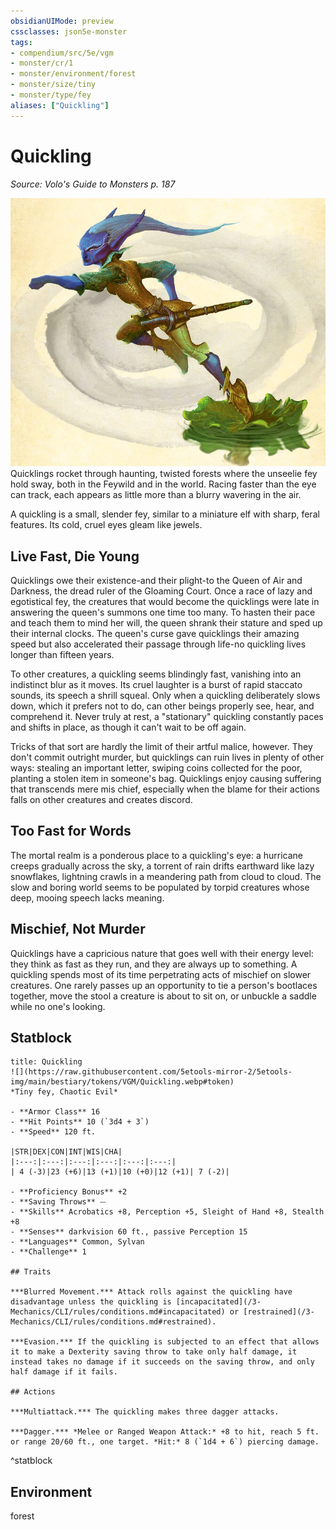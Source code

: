 ```yaml
---
obsidianUIMode: preview
cssclasses: json5e-monster
tags:
- compendium/src/5e/vgm
- monster/cr/1
- monster/environment/forest
- monster/size/tiny
- monster/type/fey
aliases: ["Quickling"]
---
```

# Quickling
*Source: Volo's Guide to Monsters p. 187*  

![](https://raw.githubusercontent.com/5etools-mirror-2/5etools-img/main/bestiary/VGM/Quickling.webp#right)  
Quicklings rocket through haunting, twisted forests where the unseelie fey hold sway, both in the Feywild and in the world. Racing faster than the eye can track, each appears as little more than a blurry wavering in the air.

A quickling is a small, slender fey, similar to a miniature elf with sharp, feral features. Its cold, cruel eyes gleam like jewels.

## Live Fast, Die Young

Quicklings owe their existence-and their plight-to the Queen of Air and Darkness, the dread ruler of the Gloaming Court. Once a race of lazy and egotistical fey, the creatures that would become the quicklings were late in answering the queen's summons one time too many. To hasten their pace and teach them to mind her will, the queen shrank their stature and sped up their internal clocks. The queen's curse gave quicklings their amazing speed but also accelerated their passage through life-no quickling lives longer than fifteen years.

To other creatures, a quickling seems blindingly fast, vanishing into an indistinct blur as it moves. Its cruel laughter is a burst of rapid staccato sounds, its speech a shrill squeal. Only when a quickling deliberately slows down, which it prefers not to do, can other beings properly see, hear, and comprehend it. Never truly at rest, a "stationary" quickling constantly paces and shifts in place, as though it can't wait to be off again.

Tricks of that sort are hardly the limit of their artful malice, however. They don't commit outright murder, but quicklings can ruin lives in plenty of other ways: stealing an important letter, swiping coins collected for the poor, planting a stolen item in someone's bag. Quicklings enjoy causing suffering that transcends mere mis chief, especially when the blame for their actions falls on other creatures and creates discord.

## Too Fast for Words

The mortal realm is a ponderous place to a quickling's eye: a hurricane creeps gradually across the sky, a torrent of rain drifts earthward like lazy snowflakes, lightning crawls in a meandering path from cloud to cloud. The slow and boring world seems to be populated by torpid creatures whose deep, mooing speech lacks meaning.

## Mischief, Not Murder

Quicklings have a capricious nature that goes well with their energy level: they think as fast as they run, and they are always up to something. A quickling spends most of its time perpetrating acts of mischief on slower creatures. One rarely passes up an opportunity to tie a person's bootlaces together, move the stool a creature is about to sit on, or unbuckle a saddle while no one's looking.


## Statblock

```ad-statblock
title: Quickling
![](https://raw.githubusercontent.com/5etools-mirror-2/5etools-img/main/bestiary/tokens/VGM/Quickling.webp#token)
*Tiny fey, Chaotic Evil*

- **Armor Class** 16 
- **Hit Points** 10 (`3d4 + 3`) 
- **Speed** 120 ft.

|STR|DEX|CON|INT|WIS|CHA|
|:---:|:---:|:---:|:---:|:---:|:---:|
| 4 (-3)|23 (+6)|13 (+1)|10 (+0)|12 (+1)| 7 (-2)|

- **Proficiency Bonus** +2
- **Saving Throws** ⏤
- **Skills** Acrobatics +8, Perception +5, Sleight of Hand +8, Stealth +8
- **Senses** darkvision 60 ft., passive Perception 15
- **Languages** Common, Sylvan
- **Challenge** 1

## Traits

***Blurred Movement.*** Attack rolls against the quickling have disadvantage unless the quickling is [incapacitated](/3-Mechanics/CLI/rules/conditions.md#incapacitated) or [restrained](/3-Mechanics/CLI/rules/conditions.md#restrained).

***Evasion.*** If the quickling is subjected to an effect that allows it to make a Dexterity saving throw to take only half damage, it instead takes no damage if it succeeds on the saving throw, and only half damage if it fails.

## Actions

***Multiattack.*** The quickling makes three dagger attacks.

***Dagger.*** *Melee or Ranged Weapon Attack:* +8 to hit, reach 5 ft. or range 20/60 ft., one target. *Hit:* 8 (`1d4 + 6`) piercing damage.
```
^statblock

## Environment

forest
